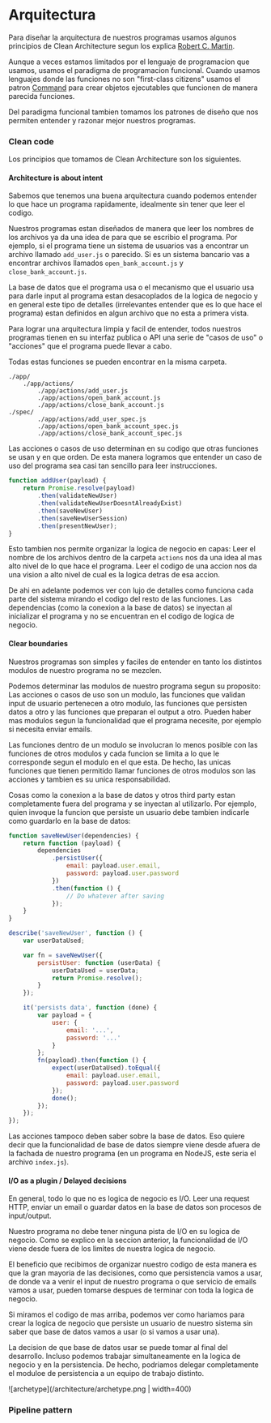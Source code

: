# Arquitectura

Para diseñar la arquitectura de nuestros programas usamos algunos principios de Clean Architecture segun los explica [Robert C. Martin](http://cleancoder.com).

Aunque a veces estamos limitados por el lenguaje de programacion que usamos, usamos el paradigma de programacion funcional. Cuando usamos lenguajes donde las funciones no son "first-class citizens" usamos el patron [Command](https://en.wikipedia.org/wiki/Command_pattern) para crear objetos ejecutables que funcionen de manera parecida funciones.

Del paradigma funcional tambien tomamos los patrones de diseño que nos permiten entender y razonar mejor nuestros programas.

### Clean code

Los principios que tomamos de Clean Architecture son los siguientes.

#### Architecture is about intent

Sabemos que tenemos una buena arquitectura cuando podemos entender lo que hace un programa rapidamente, idealmente sin tener que leer el codigo.

Nuestros programas estan diseñados de manera que leer los nombres de los archivos ya da una idea de para que se escribio el programa. Por ejemplo, si el programa tiene un sistema de usuarios vas a encontrar un archivo llamado `add_user.js` o parecido. Si es un sistema bancario vas a encontrar archivos llamados `open_bank_account.js` y `close_bank_account.js`.

La base de datos que el programa usa o el mecanismo que el usuario usa para darle input al programa estan desacoplados de la logica de negocio y en general este tipo de detalles (irrelevantes entender que es lo que hace el programa) estan definidos en algun archivo que no esta a primera vista.

Para lograr una arquitectura limpia y facil de entender, todos nuestros programas tienen en su interfaz publica o API una serie de "casos de uso" o "acciones" que el programa puede llevar a cabo.

Todas estas funciones se pueden encontrar en la misma carpeta.

```
./app/
	./app/actions/
		./app/actions/add_user.js
		./app/actions/open_bank_account.js
		./app/actions/close_bank_account.js
./spec/
		./app/actions/add_user_spec.js
		./app/actions/open_bank_account_spec.js
		./app/actions/close_bank_account_spec.js
```

Las acciones o casos de uso determinan en su codigo que otras funciones se usan y en que orden. De esta manera logramos que entender un caso de uso del programa sea casi tan sencillo para leer instrucciones.

```javascript
function addUser(payload) {
	return Promise.resolve(payload)
		.then(validateNewUser)
		.then(validateNewUserDoesntAlreadyExist)
		.then(saveNewUser)
		.then(saveNewUserSession)
		.then(presentNewUser);
}
```

Esto tambien nos permite organizar la logica de negocio en capas: Leer el nombre de los archivos dentro de la carpeta `actions` nos da una idea al mas alto nivel de lo que hace el programa. Leer el codigo de una accion nos da una vision a alto nivel de cual es la logica detras de esa accion.

De ahi en adelante podemos ver con lujo de detalles como funciona cada parte del sistema mirando el codigo del resto de las funciones. Las dependencias (como la conexion a la base de datos) se inyectan al inicializar el programa y no se encuentran en el codigo de logica de negocio.

#### Clear boundaries

Nuestros programas son simples y faciles de entender en tanto los distintos modulos de nuestro programa no se mezclen.

Podemos determinar las modulos de nuestro programa segun su proposito: Las acciones o casos de uso son un modulo, las funciones que validan input de usuario pertenecen a otro modulo, las funciones que persisten datos a otro y las funciones que preparan el output a otro. Pueden haber mas modulos segun la funcionalidad que el programa necesite, por ejemplo si necesita enviar emails.

Las funciones dentro de un modulo se involucran lo menos posible con las funciones de otros modulos y cada funcion se limita a lo que le corresponde segun el modulo en el que esta. De hecho, las unicas funciones que tienen permitido llamar funciones de otros modulos son las acciones y tambien es su unica responsabilidad.

Cosas como la conexion a la base de datos y otros third party estan completamente fuera del programa y se inyectan al utilizarlo. Por ejemplo, quien invoque la funcion que persiste un usuario debe tambien indicarle como guardarlo en la base de datos:

```javascript
function saveNewUser(dependencies) {
	return function (payload) {
		dependencies
			.persistUser({
				email: payload.user.email,
				password: payload.user.password
			})
			.then(function () {
				// Do whatever after saving
			});
	}
}

describe('saveNewUser', function () {
	var userDataUsed;

	var fn = saveNewUser({
		persistUser: function (userData) {
			userDataUsed = userData;
			return Promise.resolve();
		}
	});

	it('persists data', function (done) {
		var payload = {
			user: {
				email: '...',
				password: '...'
			}
		};
		fn(payload).then(function () {
			expect(userDataUsed).toEqual({
				email: payload.user.email,
				password: payload.user.password
			});
			done();
		});
	});
});
```

Las acciones tampoco deben saber sobre la base de datos. Eso quiere decir que la funcionalidad de base de datos siempre viene desde afuera de la fachada de nuestro programa (en un programa en NodeJS, este seria el archivo `index.js`).

#### I/O as a plugin / Delayed decisions

En general, todo lo que no es logica de negocio es I/O. Leer una request HTTP, enviar un email o guardar datos en la base de datos son procesos de input/output.

Nuestro programa no debe tener ninguna pista de I/O en su logica de negocio. Como se explico en la seccion anterior, la funcionalidad de I/O viene desde fuera de los limites de nuestra logica de negocio.

El beneficio que recibimos de organizar nuestro codigo de esta manera es que la gran mayoria de las decisiones, como que persistencia vamos a usar, de donde va a venir el input de nuestro programa o que servicio de emails vamos a usar, pueden tomarse despues de terminar con toda la logica de negocio.

Si miramos el codigo de mas arriba, podemos ver como hariamos para crear la logica de negocio que persiste un usuario de nuestro sistema sin saber que base de datos vamos a usar (o si vamos a usar una).

La decision de que base de datos usar se puede tomar al final del desarrollo. Incluso podemos trabajar simultaneamente en la logica de negocio y en la persistencia. De hecho, podriamos delegar completamente el moduloe de persistencia a un equipo de trabajo distinto.

![archetype](/architecture/archetype.png | width=400)

### Pipeline pattern